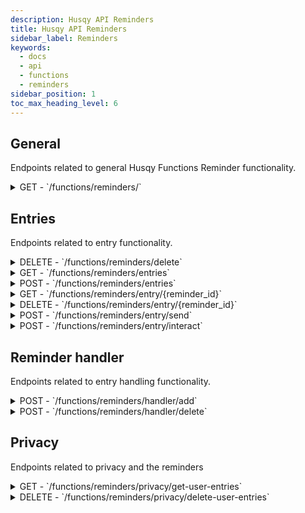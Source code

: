 ```yaml
---
description: Husqy API Reminders
title: Husqy API Reminders
sidebar_label: Reminders
keywords:
  - docs
  - api
  - functions
  - reminders
sidebar_position: 1
toc_max_heading_level: 6
---
```


## General

Endpoints related to general Husqy Functions Reminder functionality.

<details>
  <summary>GET - `/functions/reminders/`</summary>

Home endpoint for the Reminder Husqy API. Returns only success message displaying that it is the Function Reminders Husqy API route.

</details>

## Entries

Endpoints related to entry functionality.

<details>
  <summary>DELETE - `/functions/reminders/delete`</summary>

Deletes all known reminders for a specified guild.

Body data (JSON):
| field | required | type | description |
| --- | --- | --- | --- |
| guild_id | yes | `integer` | The ID of the guild to remove the reminders from |

Possible errors:

- BadRequestError

</details>

<details>
  <summary>GET - `/functions/reminders/entries`</summary>

Returns a list of reminder entries for the specified guild.

Query string parameters:
| field | required | type | description |
| --- | --- | --- | --- |
| guild_id | yes | `integer` | The ID of the guild to get the reminders entries from |
| page | no | `integer` | The page number to get (default = 1) |
| page_size | no | `integer` | The amount of entries to return in one page (default = 10) |

Possible errors:

- BadRequestError
- SettingsError
- DatabaseError
- InternalServerError

</details>

<details>
  <summary>POST - `/functions/reminders/entries`</summary>

Endpoint to create a new reminders entry in a guild for a member.

Body data (JSON):
| field | required | type | description |
| --- | --- | --- | --- |
| guild_id | yes | `integer` | The ID of the guild to create the reminder in |
| channel_id | yes | `integer` | (May be None) The ID of the channel where the `/reminder create` command is send |
| message_id | yes | `integer` | (May be None) The ID of the message created by the `/reminder create` command |
| wait_duration | yes | `string` | The duration to wait before sending the reminder |
| destination_id | yes | `integer` | The ID of the channel or, in case of a user DM the ID of the user, to where to send the reminder after the wait duration is over |
| description | yes | `string` | (May be None) The description of the reminder |
| target_user_id | yes | `integer` | The ID of the user who will be owner of the reminder and thus the target user (if destination is user DM the target ID MUST be that user) |
| linked_message | yes | `string` | (May be None) A link to a discord message (or any other link for that matter) to place in the reminder |

Possible errors:

- BadRequestError
- SettingsError
- InternalServerError
- Unprocessable Entity

```
{
    "success": False,
    "data": {},
    "error": {
        "code": 422,
        "message": "Unprocessable Entity! {reason}",
    },
},
```

</details>

<details>
  <summary>GET - `/functions/reminders/entry/{reminder_id}`</summary>

Returns a details of the specified reminder in the specified guild.

Query string parameters:
| field | required | type | description |
| --- | --- | --- | --- |
| guild_id | yes | `integer` | The ID of the guild to get the specified reminders entry details from |

Possible errors:

- BadRequestError
- SettingsError
- DatabaseError
- InternalServerError

</details>

<details>
  <summary>DELETE - `/functions/reminders/entry/{reminder_id}`</summary>

Deletes the specified reminder from the specified guild.

Body data (JSON):
| field | required | type | description |
| --- | --- | --- | --- |
| guild_id | yes | `integer` | The ID of the guild to get the specified reminders entry details from |
| channel_id | yes | `integer` | (May be None) The ID of the channel where the `/reminder delete` command is send |
| message_id | yes | `integer` | (May be None) The ID of the message created by the `/reminder delete` command |

Possible errors:

- BadRequestError
- SettingsError
- InternalServerError
- Unprocessable Entity

```
{
    "success": False,
    "data": {},
    "error": {
        "code": 422,
        "message": "Unprocessable Entity! {reason}",
    },
},
```

</details>

<details>
  <summary>POST - `/functions/reminders/entry/send`</summary>

:::danger

Do not use this endpoint yourself! Reminders will be send by Husqy automatically.

:::

Endpoint to send the specified reminder to the destination of the reminder.

Body data (JSON):
| field | required | type | description |
| --- | --- | --- | --- |
| guild_id | yes | `integer` | The ID of the guild where the reminder is located |
| reminder_id | yes | `string` | The ID of the reminder to send |

Possible errors:

- BadRequestError
- SettingsError
- InternalServerError

</details>

<details>
  <summary>POST - `/functions/reminders/entry/interact`</summary>

Endpoint to send the specified reminder to the destination of the reminder.

Body data (JSON):
| field | required | type | description |
| --- | --- | --- | --- |
| guild_id | yes | `integer` | The ID of the guild where the reminder that is interacted with is located |
| channel_id | yes | `integer` | The ID of the channel where the interacted to reminder is located |
| interacted_message_id | yes | `integer` | The ID of the reminder messages to which is reacted |
| action | yes | `string` | The interaction action. Possible actions: delete |

Possible errors:

- BadRequestError
- SettingsError
- InternalServerError
- Unprocessable Entity

```
{
    "success": False,
    "data": {},
    "error": {
        "code": 422,
        "message": "Unprocessable Entity! {reason}",
    },
},
```

</details>

## Reminder handler

Endpoints related to entry handling functionality.

<details>
  <summary>POST - `/functions/reminders/handler/add`</summary>

:::danger

Do not use this endpoint yourself! Please use the POST - `/functions/reminders/entries` to create a new reminder.

:::

Endpoint to add a reminder to the reminder handler service.

Body data (JSON):
| field | required | type | description |
| --- | --- | --- | --- |
| guild_id | yes | `integer` | The ID of the guild where the reminder is created |
| reminder_id | yes | `integer` | The ID of the reminder which is should be added to the reminder handler service |
| wait_duration | yes | `integer` | The duration to wait before sending the reminder |
| end_time | yes | `integer` | The planned end time of the reminder |

Possible errors:

- BadRequestError

</details>

<details>
  <summary>POST - `/functions/reminders/handler/delete`</summary>

:::danger

Do not use this endpoint yourself! Please use the DELETE - `/functions/reminders/entry/{reminder_id}` to delete an existing reminder.

:::

Endpoint to delete a reminder from the reminder handler service.

Body data (JSON):
| field | required | type | description |
| --- | --- | --- | --- |
| guild_id | yes | `integer` | The ID of the guild where the reminder is located |
| reminder_id | yes | `integer` | The ID of the reminder which is should be deeted from the reminder handler service |

Possible errors:

- BadRequestError

</details>

## Privacy

Endpoints related to privacy and the reminders


<details>
  <summary>GET - `/functions/reminders/privacy/get-user-entries`</summary>

:::danger

Do not use this endpoint yourself! This endpoint will be used by Husqy's Privacy configurator (`/privacy`) command.

:::

Endpoint to get the amount of references in reminders to your user.

Query string parameters:
| field | required | type | description |
| --- | --- | --- | --- |
| guild_id | yes | `integer` | The ID of the guild to get the specified references in |
| privacy_member_id | yes | `integer` | The ID of the member who wants to check their references |

Possible errors:

- BadRequestError
- ForbiddenError
- InternalServerError

</details>

<details>
  <summary>DELETE - `/functions/reminders/privacy/delete-user-entries`</summary>

:::danger

Do not use this endpoint yourself! This endpoint will be used by Husqy's Privacy configurator (`/privacy`) command.

:::

Endpoint to delete the references in reminders to your user.

Body data (JSON):
| field | required | type | description |
| --- | --- | --- | --- |
| guild_id | yes | `integer` | The ID of the guild to delete the specified references in |
| privacy_member_id | yes | `integer` | The ID of the member who wants to remove their references |

Possible errors:

- BadRequestError
- ForbiddenError
- InternalServerError

</details>